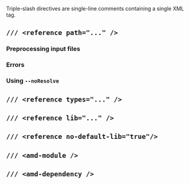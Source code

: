 Triple-slash directives are single-line comments containing a single XML tag.
## `/// <reference path="..." />`
### Preprocessing input files
### Errors
### Using `--noResolve`
## `/// <reference types="..." />`
## `/// <reference lib="..." />`
## `/// <reference no-default-lib="true"/>`
## `/// <amd-module />`
## `/// <amd-dependency />`